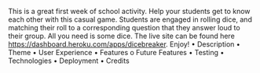 This is a great first week of school activity. Help your students get to know each other with this casual game. Students are engaged in rolling dice, and matching their roll to a corresponding question that they answer loud to their group. All you need is some dice. The live site can be found here https://dashboard.heroku.com/apps/dicebreaker. Enjoy! 
•	Description
•	Theme
•	User Experience
•	Features
o	Future Features
•	Testing
•	Technologies
•	Deployment
•	Credits
